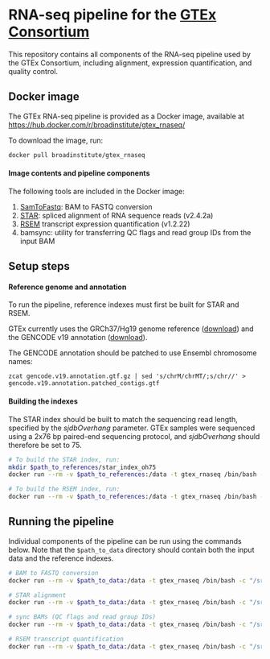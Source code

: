 # RNA-seq pipeline for the [GTEx Consortium](www.gtexportal.org)

This repository contains all components of the RNA-seq pipeline used by the GTEx Consortium, including alignment, expression quantification, and quality control.

## Docker image
The GTEx RNA-seq pipeline is provided as a Docker image, available at https://hub.docker.com/r/broadinstitute/gtex_rnaseq/

To download the image, run:
```bash
docker pull broadinstitute/gtex_rnaseq
```

#### Image contents and pipeline components
The following tools are included in the Docker image:
1. [SamToFastq](http://broadinstitute.github.io/picard/command-line-overview.html#SamToFastq): BAM to FASTQ conversion
2. [STAR](https://github.com/alexdobin/STAR): spliced alignment of RNA sequence reads (v2.4.2a)
3. [RSEM](http://deweylab.github.io/RSEM) transcript expression quantification (v1.2.22)
4. bamsync: utility for transferring QC flags and read group IDs from the input BAM

##  Setup steps
#### Reference genome and annotation
To run the pipeline, reference indexes must first be built for STAR and RSEM.

GTEx currently uses the GRCh37/Hg19 genome reference ([download](http://www.broadinstitute.org/ftp/pub/seq/references/Homo_sapiens_assembly19.fasta)) and the GENCODE v19 annotation ([download](ftp://ftp.sanger.ac.uk/pub/gencode/Gencode_human/release_19/gencode.v19.annotation.gtf.gz)).

The GENCODE annotation should be patched to use Ensembl chromosome names:
```
zcat gencode.v19.annotation.gtf.gz | sed 's/chrM/chrMT/;s/chr//' > gencode.v19.annotation.patched_contigs.gtf
```

#### Building the indexes
The STAR index should be built to match the sequencing read length, specified by the _sjdbOverhang_ parameter. GTEx samples were sequenced using a 2x76 bp paired-end sequencing protocol, and _sjdbOverhang_ should therefore be set to 75.

```bash
# To build the STAR index, run:
mkdir $path_to_references/star_index_oh75
docker run --rm -v $path_to_references:/data -t gtex_rnaseq /bin/bash -c "STAR --runMode genomeGenerate --genomeDir /data/star_index_oh75 --genomeFastaFiles /data/Homo_sapiens_assembly19.fasta --sjdbGTFfile /data/gencode.v19.annotation.patched_contigs.gtf --sjdbOverhang 75 --runThreadN 4"

# To build the RSEM index, run:
docker run --rm -v $path_to_references:/data -t gtex_rnaseq /bin/bash -c "rsem-prepare-reference --num-threads 4 --gtf /data/gencode.v19.annotation.patched_contigs.gtf /data/Homo_sapiens_assembly19.fasta /data/rsem_reference/rsem_reference"
```

## Running the pipeline
Individual components of the pipeline can be run using the commands below. Note that the `$path_to_data` directory should contain both the input data and the reference indexes.

```bash
# BAM to FASTQ conversion
docker run --rm -v $path_to_data:/data -t gtex_rnaseq /bin/bash -c "/src/run_SamToFastq.py /data/$input_bam -p $prefix -o /data"

# STAR alignment
docker run --rm -v $path_to_data:/data -t gtex_rnaseq /bin/bash -c "/src/run_STAR.py /data/star_index_oh75 /data/$fastq1 /data/$fastq2 $prefix --threads 4 --output_dir /tmp/star_out && mv /tmp/star_out /data/star_out"

# sync BAMs (QC flags and read group IDs)
docker run --rm -v $path_to_data:/data -t gtex_rnaseq /bin/bash -c "/src/run_bamsync.sh /data/$input_bam /data/star_out/$prefix.Aligned.sortedByCoord.out.bam /data/star_out/$prefix"

# RSEM transcript quantification
docker run --rm -v $path_to_data:/data -t gtex_rnaseq /bin/bash -c "/src/run_RSEM.py /data/rsem_reference /data/star_out/K-562-SM-7IGNY_chr22.Aligned.toTranscriptome.out.bam /data/K-562-SM-7IGNY_chr22 --threads 1"
```
